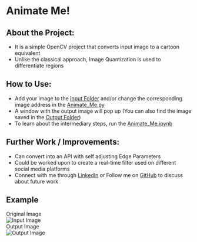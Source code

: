 # Animate Me!

## About the Project:
- It is a simple OpenCV project that converts input image to a cartoon equivalent
- Unlike the classical approach, Image Quantization is used to differentiate regions

## How to Use:
- Add your image to the [Input Folder](https://github.com/Sidhved/Projects-Archive/tree/main/Machine%20Learning/14%20OpenCV/Animate%20Me!/Input%20Image) and/or change the corresponding image address in the [Animate_Me.py](https://github.com/Sidhved/Projects-Archive/blob/main/Machine%20Learning/14%20OpenCV/Animate%20Me!/model/Animate_Me.py)
- A window with the output image will pop up (You can also find the image saved in the [Output Folder](https://github.com/Sidhved/Projects-Archive/tree/main/Machine%20Learning/14%20OpenCV/Animate%20Me!/Output%20Image))
- To learn about the intermediary steps, run the [Animate_Me.ipynb](https://github.com/Sidhved/Projects-Archive/blob/main/Machine%20Learning/14%20OpenCV/Animate%20Me!/model/Animate_Me.ipynb)

## Further Work / Improvements:
- Can convert into an API with self adjusting Edge Parameters
- Could be worked upon to create a real-time filter used on different social media platforms
- Connect with me through [LinkedIn](https://www.linkedin.com/in/sidhved-warik/) or Follow me on [GitHub](https://github.com/Sidhved) to discuss about future work

## Example
Original Image<br>
![Input Image](https://github.com/Sidhved/Projects-Archive/blob/main/Machine%20Learning/14%20OpenCV/Animate%20Me!/Input%20Image/Amy.jpg)
<br>Output Image<br>
![Output Image](https://github.com/Sidhved/Projects-Archive/blob/main/Machine%20Learning/14%20OpenCV/Animate%20Me!/Output%20Image/AmyOP.jpeg)<br>
